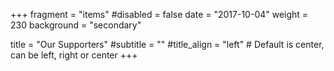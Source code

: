+++
fragment = "items"
#disabled = false
date = "2017-10-04"
weight = 230
background = "secondary"

title = "Our Supporters"
#subtitle = ""
#title_align = "left" # Default is center, can be left, right or center
+++
